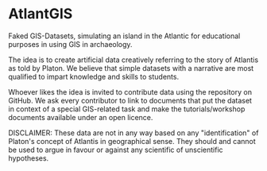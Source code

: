 AtlantGIS
=========

Faked GIS-Datasets, simulating an island in the Atlantic for educational purposes in using GIS in archaeology.

The idea is to create artificial data creatively referring to the story of Atlantis as told by Platon.
We believe that simple datasets with a narrative are most qualified to impart knowledge and skills to students. 

Whoever likes the idea is invited to contribute data using the repository on GitHub. We ask every contributor to link to documents that put the dataset in context of a special GIS-related task and make the tutorials/workshop documents available under an open licence.

DISCLAIMER: These data are not in any way based on any "identification" of Platon's concept of Atlantis in geographical sense. They should and cannot be used to argue in favour or against any scientific of unscientific hypotheses.
